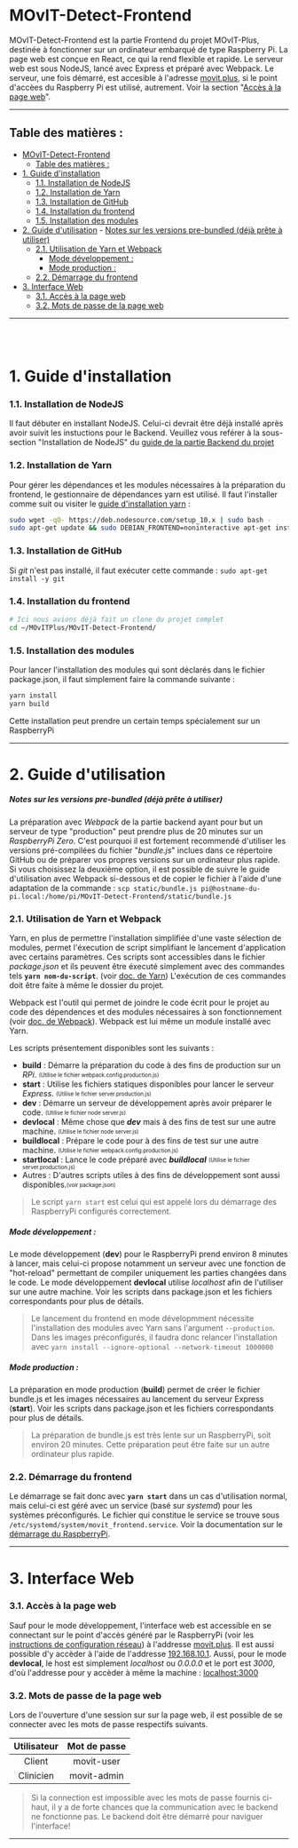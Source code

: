 

# MOvIT-Detect-Frontend

MOvIT-Detect-Frontend est la partie Frontend du projet MOvIT-Plus, destinée à fonctionner sur un ordinateur embarqué de type Raspberry Pi. La page web est conçue en React, ce qui la rend flexible et rapide. Le serveur web est sous NodeJS, lancé avec Express et préparé avec Webpack. Le serveur, une fois démarré, est accesible à l'adresse [movit.plus], si le point d'accèes du Raspberry Pi est utilisé, autrement. Voir la section "[Accès à la page web](#accès-à-la-page-web)".
___
## Table des matières :
- [MOvIT-Detect-Frontend](#movit-detect-frontend)
  - [Table des matières :](#table-des-mati%c3%a8res)
- [1. Guide d'installation](#1-guide-dinstallation)
    - [1.1. Installation de NodeJS](#11-installation-de-nodejs)
    - [1.2. Installation de Yarn](#12-installation-de-yarn)
    - [1.3. Installation de GitHub](#13-installation-de-github)
    - [1.4. Installation du frontend](#14-installation-du-frontend)
    - [1.5. Installation des modules](#15-installation-des-modules)
- [2. Guide d'utilisation](#2-guide-dutilisation)
        - [Notes sur les versions pre-bundled (déjà prête à utiliser)](#notes-sur-les-versions-pre-bundled-d%c3%a9j%c3%a0-pr%c3%aate-%c3%a0-utiliser)
    - [2.1. Utilisation de Yarn et Webpack](#21-utilisation-de-yarn-et-webpack)
        - [Mode développement :](#mode-d%c3%a9veloppement)
        - [Mode production :](#mode-production)
    - [2.2. Démarrage du frontend](#22-d%c3%a9marrage-du-frontend)
- [3. Interface Web](#3-interface-web)
    - [3.1. Accès à la page web](#31-acc%c3%a8s-%c3%a0-la-page-web)
    - [3.2. Mots de passe de la page web](#32-mots-de-passe-de-la-page-web)
___

<br>
<br>

# 1. Guide d'installation
### 1.1. Installation de NodeJS
Il faut débuter en installant NodeJS. Celui-ci devrait être déjà installé après avoir suivit les instuctions pour le Backend. Veuillez vous reférer à la sous-section "Installation de NodeJS" du [guide de la partie Backend du projet]

### 1.2. Installation de Yarn
Pour gérer les dépendances et les modules nécessaires à la préparation du frontend, le gestionnaire de dépendances yarn est utilisé. Il faut l'installer comme suit ou visiter le [guide d'installation yarn] :
```bash
sudo wget -qO- https://deb.nodesource.com/setup_10.x | sudo bash -
sudo apt-get update && sudo DEBIAN_FRONTEND=noninteractive apt-get install -y nodejs yarn
```

### 1.3. Installation de GitHub
Si _git_ n'est pas installé, il faut exécuter cette commande : `sudo apt-get install -y git`

### 1.4. Installation du frontend

```bash
# Ici nous avions déjà fait un clone du projet complet
cd ~/MOvITPlus/MOvIT-Detect-Frontend/

```

### 1.5. Installation des modules
Pour lancer l'installation des modules qui sont déclarés dans le fichier package.json, il faut simplement faire la commande suivante :
```bash
yarn install
yarn build
```
Cette installation peut prendre un certain temps spécialement sur un RaspberryPi

___



# 2. Guide d'utilisation

##### Notes sur les versions pre-bundled (déjà prête à utiliser)
La préparation avec _Webpack_ de la partie backend ayant pour but un serveur de type "production" peut prendre plus de 20 minutes sur un _RaspberryPi Zero_. C'est pourquoi il est fortement recommendé d'utiliser les versions pré-compilées du fichier "_bundle.js_" inclues dans ce répertoire GitHub ou de préparer vos propres versions sur un ordinateur plus rapide.
Si vous choisissez la deuxième option, il est possible de suivre le guide d'utilisation avec Webpack si-dessous et de copier le fichier à l'aide d'une adaptation de la commande :
`scp static/bundle.js pi@hostname-du-pi.local:/home/pi/MOvIT-Detect-Frontend/static/bundle.js`

### 2.1. Utilisation de Yarn et Webpack
Yarn, en plus de permettre l'installation simplifiée d'une vaste sélection de modules, permet l'éxecution de script simplifiant le lancement d'application avec certains paramètres. Ces scripts sont accessibles dans le fichier _package.json_ et ils peuvent être éxecuté simplement avec des commandes tels **`yarn nom-du-script`**. (voir [doc. de Yarn]) L'exécution de ces commandes doit être faite à même le dossier du projet.

Webpack est l'outil qui permet de joindre le code écrit pour le projet au code des dépendences et des modules nécessaires à son fonctionnement (voir [doc. de Webpack]). Webpack est lui même un module installé avec Yarn.


Les scripts présentement disponibles sont les suivants :
- **build** : Démarre la préparation du code à des fins de production sur un _RPi_. <sub><sup>(Utilise le fichier webpack.config.production.js)</sup></sub>
- **start** : Utilise les fichiers statiques disponibles pour lancer le serveur _Express_. <sub><sup>(Utilise le fichier server.production.js)</sup></sub>
- **dev** : Démarre un serveur de développement après avoir préparer le code. <sub><sup>(Utilise le fichier node server.js)</sup></sub>
- **devlocal** : Même chose que **_dev_** mais à des fins de test sur une autre machine. <sub><sup>(Utilise le fichier node server.js)</sup></sub>
- **buildlocal** : Prépare le code pour à des fins de test sur une autre machine. <sub><sup>(Utilise le fichier webpack.config.production.js)</sup></sub>
- **startlocal** : Lance le code préparé avec **_buildlocal_** <sub><sup>(Utilise le fichier server.production.js)</sup></sub>
- Autres : D'autres scripts utiles à des fins de développement sont aussi disponibles.<sub><sup>(voir package.json)</sup></sub>

> Le script `yarn start` est celui qui est appelé lors du démarrage des RaspberryPi configurés correctement.

##### Mode développement :
Le mode développement (**dev**) pour le RaspberryPi prend environ 8 minutes à lancer, mais celui-ci propose notamment un serveur avec une fonction de "hot-reload" permettant de compiler uniquement les parties changées dans le code. Le mode développement **devlocal** utilise _localhost_ afin de l'utiliser sur une autre machine. Voir les scripts dans package.json et les fichiers correspondants pour plus de détails.

> Le lancement du frontend en mode dévelopmment nécessite l'installation des modules avec Yarn sans l'argument `--production`. Dans les images préconfigurés, il faudra donc relancer l'installation avec `yarn install --ignore-optional --network-timeout 1000000`

##### Mode production :
La préparation en mode production (**build**) permet de créer le fichier bundle.js et les images nécessaires au lancement du serveur Express (**start**). Voir les scripts dans package.json et les fichiers correspondants pour plus de détails.

> La préparation de bundle.js est très lente sur un RaspberryPi, soit environ 20 minutes. Cette préparation peut être faite sur un autre ordinateur plus rapide.


### 2.2. Démarrage du frontend
Le démarrage se fait donc avec **`yarn start`** dans un cas d'utilisation normal, mais celui-ci est géré avec un service (basé sur _systemd_) pour les systèmes préconfigurés. Le fichier qui constitue le service se trouve sous `/etc/systemd/system/movit_frontend.service`. Voir la documentation sur le [démarrage du RaspberryPi].
___

# 3. Interface Web
### 3.1. Accès à la page web 
Sauf pour le mode développement, l'interface web est accessible en se connectant sur le point d'accès généré par le RaspberryPi (voir les [instructions de configuration réseau]) à l'addresse [movit.plus].
Il est aussi possible d'y accèder à l'aide de l'addresse [192.168.10.1].
Aussi, pour le mode **devlocal**, le host est simplement _localhost_ ou _0.0.0.0_ et le port est _3000_, d'où l'addresse pour y accèder à même la machine : [localhost:3000]

### 3.2. Mots de passe de la page web
Lors de l'ouverture d'une session sur sur la page web, il est possible de se connecter avec les mots de passe respectifs suivants.

| Utilisateur   | Mot de passe  |
| :-----------: |:-------------:|
| Client        | movit-user    |
| Clinicien     | movit-admin   |

>Si la connection est impossible avec les mots de passe fournis ci-haut, il y a de forte chances que la communication avec le backend ne fonctionne pas. Le backend doit être démarré pour naviguer l'interface!
___



[guide de la partie Backend du projet]:https://github.com/introlab/MOvIT-Detect-Backend/blob/master/README.md#installation-de-nodejs "MOvIT-Detect-Backend"

[guide d'installation yarn]: https://google.ca "Guide d'installation yarn"

[doc. de Webpack]:https://webpack.js.org/concepts/ "Documentation de Webpack"

[doc. de Yarn]:https://yarnpkg.com/en/docs "Documentation de Yarn"

[yarn issue]:https://github.com/yarnpkg/yarn/issues/4890 "Yarn issue"

[démarrage du RaspberryPi]:https://github.com/introlab/MOvITPlus/blob/master/docs/FR/InstallationLogiciel/DemarragePi.md#service-frontend "Service de démarrage du frontend"

[instructions de configuration réseau]:https://github.com/introlab/MOvITPlus/blob/master/docs/FR/InstallationLogiciel/ConfigurationReseau.md#access-point "Configuration du wi-fi, du point d'accès et du nom de domaine"

[movit.plus]:http://movit.plus "Addresse de l'interface en utilisant le point d'accès"

[192.168.10.1]:http://192.168.10.1 "Autre option d'addresse de l'interface en utilisant le point d'accès"

[localhost:3000]:http://localhost:3000 "Addresse de l'interface en utilisant le navigateur de la machine sur laquelle le serveur s'exécute"
